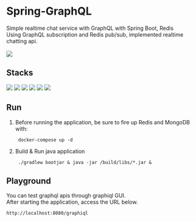 # Spring-GraphQL
Simple realtime chat service with GraphQL with Spring Boot, Redis
<br>
Using GraphQL subscription and Redis pub/sub, implemented realtime chatting api.
<br><br>
<img src="https://user-images.githubusercontent.com/17774927/164505897-2f62dc35-6441-4bfc-a4be-964191397c1d.gif">

## Stacks
<div>
  <img src="https://img.shields.io/badge/kotlin-7f5eff?style=for-the-badge&logo=kotlin&logoColor=white">
  <img src="https://img.shields.io/badge/graphql-e10098?style=for-the-badge&logo=graphql&logoColor=white">
  <img src="https://img.shields.io/badge/springboot-6DB33F?style=for-the-badge&logo=spring-boot&logoColor=white">
  <img src="https://img.shields.io/badge/redis-DC382D?style=for-the-badge&logo=redis&logoColor=white">
  <img src="https://img.shields.io/badge/mongodb-47A248?style=for-the-badge&logo=mongodb&logoColor=white">
  <img src="https://user-images.githubusercontent.com/17774927/164499168-8c99d9d1-4145-4c6d-86be-2e8c498c1459.png">
</div>

## Run
    
1. Before running the application, be sure to fire up Redis and MongoDB with:


        docker-compose up -d


2. Build & Run java application


        ./gradlew bootjar & java -jar /build/libs/*.jar &


## Playground
You can test graphql apis through graphiql GUI.
<br>
After starting the application, access the URL below.


    http://localhost:8080/graphiql
